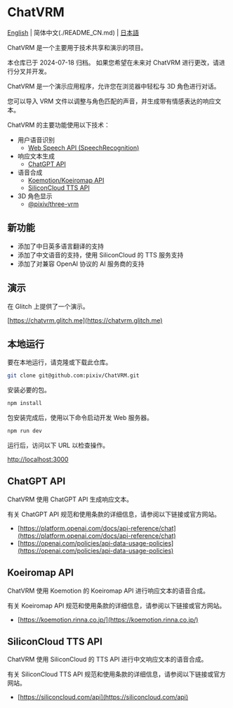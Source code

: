 # ChatVRM

[English](./README_EN.md) | 简体中文(./README_CN.md) | [日本語](./README_JP.md)

ChatVRM 是一个主要用于技术共享和演示的项目。

本仓库已于 2024-07-18 归档。
如果您希望在未来对 ChatVRM 进行更改，请进行分叉并开发。

ChatVRM 是一个演示应用程序，允许您在浏览器中轻松与 3D 角色进行对话。

您可以导入 VRM 文件以调整与角色匹配的声音，并生成带有情感表达的响应文本。

ChatVRM 的主要功能使用以下技术：

- 用户语音识别
  - [Web Speech API (SpeechRecognition)](https://developer.mozilla.org/zh-CN/docs/Web/API/SpeechRecognition)
- 响应文本生成
  - [ChatGPT API](https://platform.openai.com/docs/api-reference/chat)
- 语音合成
  - [Koemotion/Koeiromap API](https://koemotion.rinna.co.jp/)
  - [SiliconCloud TTS API](https://siliconcloud.com/api)
- 3D 角色显示
  - [@pixiv/three-vrm](https://github.com/pixiv/three-vrm)

## 新功能

- 添加了中日英多语言翻译的支持
- 添加了中文语音的支持，使用 SiliconCloud 的 TTS 服务支持
- 添加了对兼容 OpenAI 协议的 AI 服务商的支持

## 演示

在 Glitch 上提供了一个演示。

[https://chatvrm.glitch.me](https://chatvrm.glitch.me)

## 本地运行

要在本地运行，请克隆或下载此仓库。

```bash
git clone git@github.com:pixiv/ChatVRM.git
```

安装必要的包。

```bash
npm install
```

包安装完成后，使用以下命令启动开发 Web 服务器。

```bash
npm run dev
```

运行后，访问以下 URL 以检查操作。

[http://localhost:3000](http://localhost:3000)

## ChatGPT API

ChatVRM 使用 ChatGPT API 生成响应文本。

有关 ChatGPT API 规范和使用条款的详细信息，请参阅以下链接或官方网站。

- [https://platform.openai.com/docs/api-reference/chat](https://platform.openai.com/docs/api-reference/chat)
- [https://openai.com/policies/api-data-usage-policies](https://openai.com/policies/api-data-usage-policies)

## Koeiromap API

ChatVRM 使用 Koemotion 的 Koeiromap API 进行响应文本的语音合成。

有关 Koeiromap API 规范和使用条款的详细信息，请参阅以下链接或官方网站。

- [https://koemotion.rinna.co.jp/](https://koemotion.rinna.co.jp/)

## SiliconCloud TTS API

ChatVRM 使用 SiliconCloud 的 TTS API 进行中文响应文本的语音合成。

有关 SiliconCloud TTS API 规范和使用条款的详细信息，请参阅以下链接或官方网站。

- [https://siliconcloud.com/api](https://siliconcloud.com/api)
